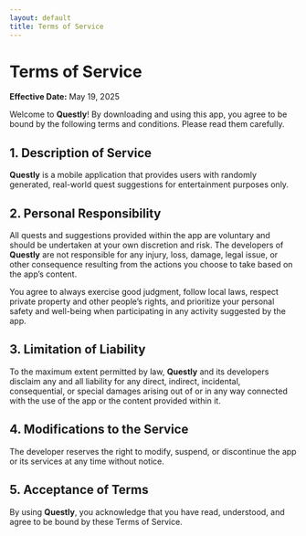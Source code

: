```yaml
---
layout: default
title: Terms of Service
---
```


# Terms of Service

**Effective Date:** May 19, 2025

Welcome to **Questly**! By downloading and using this app, you agree to be bound by the following terms and conditions. Please read them carefully.

## 1. Description of Service

**Questly** is a mobile application that provides users with randomly generated, real-world quest suggestions for entertainment purposes only.

## 2. Personal Responsibility

All quests and suggestions provided within the app are voluntary and should be undertaken at your own discretion and risk. The developers of **Questly** are not responsible for any injury, loss, damage, legal issue, or other consequence resulting from the actions you choose to take based on the app’s content.

You agree to always exercise good judgment, follow local laws, respect private property and other people’s rights, and prioritize your personal safety and well-being when participating in any activity suggested by the app.

## 3. Limitation of Liability

To the maximum extent permitted by law, **Questly** and its developers disclaim any and all liability for any direct, indirect, incidental, consequential, or special damages arising out of or in any way connected with the use of the app or the content provided within it.

## 4. Modifications to the Service

The developer reserves the right to modify, suspend, or discontinue the app or its services at any time without notice.

## 5. Acceptance of Terms

By using **Questly**, you acknowledge that you have read, understood, and agree to be bound by these Terms of Service.
